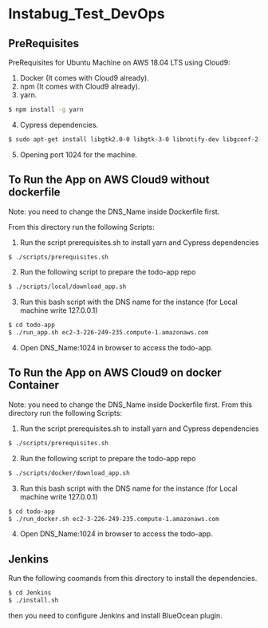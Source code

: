 # Instabug_Test_DevOps

## PreRequisites 
PreRequisites for Ubuntu Machine on AWS 18.04 LTS using Cloud9:
1. Docker (It comes with Cloud9 already).
2. npm (It comes with Cloud9 already).
3. yarn.
```sh
$ npm install -g yarn
```
4.  Cypress dependencies.
```sh
$ sudo apt-get install libgtk2.0-0 libgtk-3-0 libnotify-dev libgconf-2-4 libnss3 libxss1 libasound2 libxtst6 xauth xvfb -y
```
5. Opening port 1024 for the machine.

## To Run the App on AWS Cloud9 without dockerfile
Note: you need to change the DNS_Name inside Dockerfile first. <br />

From this directory run the following Scripts:
1. Run the script prerequisites.sh to install yarn and Cypress dependencies
```sh
$ ./scripts/prerequisites.sh
```
2. Run the following script to prepare the todo-app repo
```sh
$ ./scripts/local/download_app.sh
```
3. Run this bash script with the DNS name for the instance (for Local machine write 127.0.0.1)
```sh
$ cd todo-app
$ ./run_app.sh ec2-3-226-249-235.compute-1.amazonaws.com
```
4. Open DNS_Name:1024 in browser to access the todo-app.

## To Run the App on AWS Cloud9 on docker Container
Note: you need to change the DNS_Name inside Dockerfile first.
From this directory run the following Scripts:
1. Run the script prerequisites.sh to install yarn and Cypress dependencies
```sh
$ ./scripts/prerequisites.sh
```
2. Run the following script to prepare the todo-app repo
```sh
$ ./scripts/docker/download_app.sh
```
3. Run this bash script with the DNS name for the instance (for Local machine write 127.0.0.1)
```sh
$ cd todo-app
$ ./run_docker.sh ec2-3-226-249-235.compute-1.amazonaws.com
```
4. Open DNS_Name:1024 in browser to access the todo-app.

## Jenkins
Run the following coomands from this directory to install the dependencies.
```sh
$ cd Jenkins
$ ./install.sh
```
then you need to configure Jenkins and install BlueOcean plugin.
